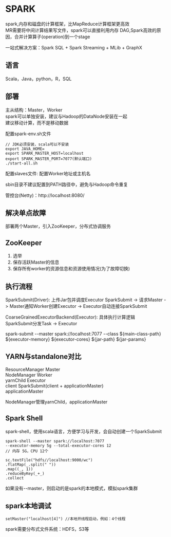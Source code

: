 # SPARK

spark,内存和磁盘的计算框架，比MapReduce计算框架更高效  
MR需要将中间计算结果写文件，spark可以直接利用内存
DAG,Spark高效的原因，合并计算算子(operation)到一个stage  

一站式解决方案：Spark SQL + Spark Streaming + MLib + GraphX 

## 语言
Scala，Java，python，R，SQL 

## 部署
主从结构：Master，Worker     
spark可以单独安装，建议与Hadoop的DataNode安装在一起    
建议移动计算，而不是移动数据    

配置spark-env.sh文件
```
// JDK必须安装，scala可以不安装
export JAVA_HOME=
export SPARK_MASTER_HOST=localhost
export SPARK_MASTER_PORT=7077(默认端口)
./start-all.sh
```
配置slaves文件: 配置Worker地址或主机名

sbin目录不建议配置到PATH路径中，避免与Hadoop命令重复     

管控台(Netty)：http://localhost:8080/

## 解决单点故障
部署两个Master，引入ZooKeeper，分布式协调服务   

## ZooKeeper
1. 选举
2. 保存活跃Master的信息
3. 保存所有worker的资源信息和资源使用情况(为了故障切换)

## 执行流程
SparkSubmit(Driver): 上传Jar包并调度Executor 
SparkSubmit -> 请求Master -> Master通知Worker创建Executor -> Executor自动连接SparkSubmit

CoarseGrainedExecutorBackend(Executor): 具体执行计算逻辑  
SparkSubmit分发Task -> Executor

spark-submit --master spark://localhost:7077 --class ${main-class-path} 
${executor-memory} ${executor-cores} ${jar-path} ${jar-params}

## YARN与standalone对比
ResourceManager    Master       
NodeManager        Worker        
yarnChild          Executor     
client             SparkSubmit(client + applicationMaster)         
applicationMaster   

NodeManager管理yarnChild，applicationMaster   

## Spark Shell
spark-shell，使用scala语言，方便学习与开发，会自动创建一个SparkSubmit       
```
spark-shell --master spark://localhost:7077 
--executor-memory 5g --total-executor-cores 12
// 内存 5G，CPU 12个

sc.textFile("hdfs//localhost:9000/wc")
.flatMap(_.split(" "))
.map((_, 1))
.reduceByKey(_+_)
.collect
```     
如果没有--master，则启动的是spark的本地模式，模拟spark集群    

## spark本地调试
```
setMaster("localhost[4]") //本地开线程启动，例如：4个线程
```     

spark需要分布式文件系统：HDFS，S3等







